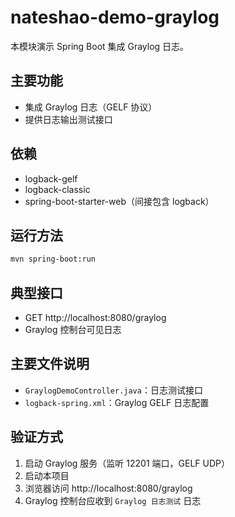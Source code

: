 # nateshao-demo-graylog

本模块演示 Spring Boot 集成 Graylog 日志。

## 主要功能
- 集成 Graylog 日志（GELF 协议）
- 提供日志输出测试接口

## 依赖
- logback-gelf
- logback-classic
- spring-boot-starter-web（间接包含 logback）

## 运行方法
```bash
mvn spring-boot:run
```

## 典型接口
- GET http://localhost:8080/graylog
- Graylog 控制台可见日志

## 主要文件说明
- `GraylogDemoController.java`：日志测试接口
- `logback-spring.xml`：Graylog GELF 日志配置

## 验证方式
1. 启动 Graylog 服务（监听 12201 端口，GELF UDP）
2. 启动本项目
3. 浏览器访问 http://localhost:8080/graylog
4. Graylog 控制台应收到 `Graylog 日志测试` 日志 